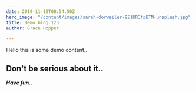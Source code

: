 ```yaml
---
date: 2019-11-19T08:54:50Z
hero_image: "/content/images/sarah-dorweiler-9Z1KRIfpBTM-unsplash.jpg"
title: Demo blog 123
author: Grace Hopper

---
```

Hello this is some demo content..

## Don't be serious about it..

**_Have fun.._**